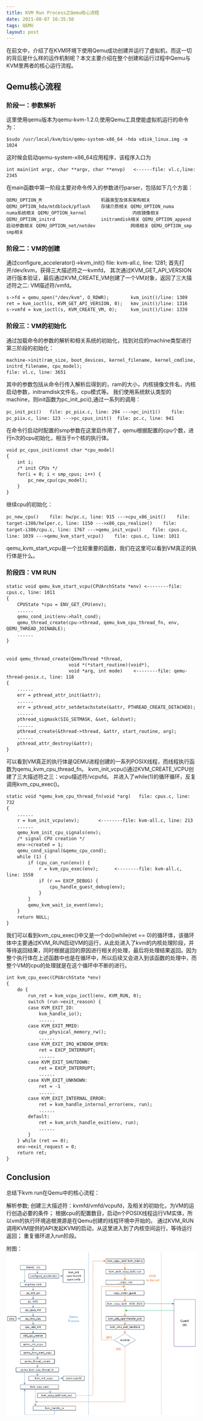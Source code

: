 ```yaml
---
title: KVM Run Process之Qemu核心流程
date: 2021-08-07 16:35:50
tags: QEMU
layout: post
---
```


在前文中，介绍了在KVM环境下使用Qemu成功创建并运行了虚拟机，而这一切的背后是什么样的运作机制呢？本文主要介绍在整个创建和运行过程中Qemu与KVM里两者的核心运行流程。

## Qemu核心流程
### 阶段一：参数解析
这里使用qemu版本为qemu-kvm-1.2.0,使用Qemu工具使能虚拟机运行的命令为：
```
$sudo /usr/local/kvm/bin/qemu-system-x86_64 -hda vdisk_linux.img -m 1024
```

这时候会启动qemu-system-x86_64应用程序，该程序入口为
```
int main(int argc, char **argv, char **envp)   <------file: vl.c,line: 2345

```

在main函数中第一阶段主要对命令传入的参数进行parser，包括如下几个方面：

`
QEMU_OPTION_M                      机器类型及体系架构相关
QEMU_OPTION_hda/mtdblock/pflash    存储介质相关
QEMU_OPTION_numa                   numa系统相关
QEMU_OPTION_kernel                 内核镜像相关
QEMU_OPTION_initrd                 initramdisk相关
QEMU_OPTION_append                 启动参数相关
QEMU_OPTION_net/netdev             网络相关
QEMU_OPTION_smp                    smp相关
`

### 阶段二：VM的创建
通过configure_accelerator()->kvm_init() file: kvm-all.c, line: 1281;
首先打开/dev/kvm，获得三大描述符之一kvmfd， 其次通过KVM_GET_API_VERSION进行版本验证，最后通过KVM_CREATE_VM创建了一个VM对象，返回了三大描述符之二: VM描述符/vmfd。
```
s->fd = qemu_open("/dev/kvm", O_RDWR);        kvm_init()/line: 1309
ret = kvm_ioctl(s, KVM_GET_API_VERSION, 0);   kmv_init()/line: 1316
s->vmfd = kvm_ioctl(s, KVM_CREATE_VM, 0);     kvm_init()/line: 1339
```

### 阶段三：VM的初始化
通过加载命令的参数的解析和相关系统的初始化，找到对应的machine类型进行第三阶段的初始化：

```
machine->init(ram_size, boot_devices, kernel_filename, kernel_cmdline, initrd_filename, cpu_model);
file: vl.c, line: 3651
```

其中的参数包括从命令行传入解析后得到的，ram的大小，内核镜像文件名，内核启动参数，initramdisk文件名，cpu模式等。
我们使用系统默认类型的machine，则init函数为pc_init_pci(),通过一系列的调用：

`
pc_init_pci()   file: pc_piix.c, line: 294
    --->pc_init1()    file: pc_piix.c, line: 123
        --->pc_cpus_init()  file: pc.c, line: 941
`

在命令行启动时配置的smp参数在这里启作用了，qemu根据配置的cpu个数，进行n次的cpu初始化，相当于n个核的执行体。

```
void pc_cpus_init(const char *cpu_model)
{
    int i;
    /* init CPUs */
    for(i = 0; i < smp_cpus; i++) {
        pc_new_cpu(cpu_model);
    }
}
```

继续cpu的初始化：

`
pc_new_cpu()    file: hw/pc.c, line: 915
    --->cpu_x86_init()    file: target-i386/helper.c, line: 1150
        --->x86_cpu_realize()    file: target-i386/cpu.c, line: 1767
            --->qemu_init_vcpu()    file: cpus.c, line: 1039
                --->qemu_kvm_start_vcpu()    file: cpus.c, line: 1011
`

qemu_kvm_start_vcpu是一个比较重要的函数，我们在这里可以看到VM真正的执行体是什么。

### 阶段四：VM RUN
```
static void qemu_kvm_start_vcpu(CPUArchState *env) <--------file: cpus.c, line: 1011
{
    CPUState *cpu = ENV_GET_CPU(env);
    ......
    qemu_cond_init(env->halt_cond);
    qemu_thread_create(cpu->thread, qemu_kvm_cpu_thread_fn, env, QEMU_THREAD_JOINABLE);
    ......
}


void qemu_thread_create(QemuThread *thread,
                       void *(*start_routine)(void*),
                       void *arg, int mode)    <--------file: qemu-thread-posix.c, line: 118
{
    ......
    err = pthread_attr_init(&attr);
    ......
	err = pthread_attr_setdetachstate(&attr, PTHREAD_CREATE_DETACHED);
	......
    pthread_sigmask(SIG_SETMASK, &set, &oldset);
    ......
    pthread_create(&thread->thread, &attr, start_routine, arg);
    ......
    pthread_attr_destroy(&attr);
}
```

可以看到VM真正的执行体是QEMU进程创建的一系列POSIX线程，而线程执行函数为qemu_kvm_cpu_thread_fn。
kvm_init_vcpu()通过KVM_CREATE_VCPU创建了三大描述符之三：vcpu描述符/vcpufd。
并进入了while(1)的循环循环，反复调用kvm_cpu_exec()。


```
static void *qemu_kvm_cpu_thread_fn(void *arg)   file: cpus.c, line: 732
{
	......
    r = kvm_init_vcpu(env);       <--------file: kvm-all.c, line: 213
    ......
    qemu_kvm_init_cpu_signals(env);
    /* signal CPU creation */
    env->created = 1;
    qemu_cond_signal(&qemu_cpu_cond);
    while (1) {
        if (cpu_can_run(env)) {
            r = kvm_cpu_exec(env);      <--------file: kvm-all.c, line: 1550 
            if (r == EXCP_DEBUG) {
                cpu_handle_guest_debug(env);
            }
        }
        qemu_kvm_wait_io_event(env);
    }
    return NULL;
}
```

我们可以看到kvm_cpu_exec()中又是一个do()while(ret == 0)的循环体，该循环体中主要通过KVM_RUN启动VM的运行，从此处进入了kvm的内核处理阶段，并等待返回结果，同时根据返回的原因进行相关的处理，最后将处理结果返回。因为整个执行体在上述函数中也是在循环中，所以后续又会进入到该函数的处理中，而整个VM的cpu的处理就是在这个循环中不断的进行。

```
int kvm_cpu_exec(CPUArchState *env)
{
    do {
        run_ret = kvm_vcpu_ioctl(env, KVM_RUN, 0);
        switch (run->exit_reason) {
        case KVM_EXIT_IO:
        	kvm_handle_io();
			......
        case KVM_EXIT_MMIO:
        	cpu_physical_memory_rw();
			......
        case KVM_EXIT_IRQ_WINDOW_OPEN:
        	ret = EXCP_INTERRUPT;
            ......
        case KVM_EXIT_SHUTDOWN:
        	ret = EXCP_INTERRUPT;
            ......
        case KVM_EXIT_UNKNOWN:
        	ret = -1
            ......
        case KVM_EXIT_INTERNAL_ERROR:
        	ret = kvm_handle_internal_error(env, run);
            ......
        default:
        	ret = kvm_arch_handle_exit(env, run);
            ......
        }
    } while (ret == 0);
    env->exit_request = 0;
    return ret;
}

```

## Conclusion
总结下kvm run在Qemu中的核心流程：

解析参数;
创建三大描述符：kvmfd/vmfd/vcpufd，及相关的初始化，为VM的运行创造必要的条件；
根据cpu的配置数目，启动n个POSIX线程运行VM实体，所以vm的执行环境追根溯源是在Qemu创建的线程环境中开始的。
通过KVM_RUN调用KVM提供的API发起KVM的启动，从这里进入到了内核空间运行，等待运行返回；
重复循环进入run阶段。


附图：
![](https://github.com/tfxidian/tfxidian.github.io/raw/master/pic/qemu-run.png)